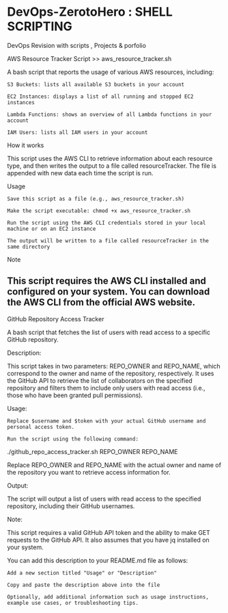 # DevOps-ZerotoHero : SHELL SCRIPTING
DevOps Revision with scripts , Projects &amp; porfolio



AWS Resource Tracker Script  >> aws_resource_tracker.sh

A bash script that reports the usage of various AWS resources, including:

    S3 Buckets: lists all available S3 buckets in your account

    EC2 Instances: displays a list of all running and stopped EC2 instances

    Lambda Functions: shows an overview of all Lambda functions in your account

    IAM Users: lists all IAM users in your account

How it works

This script uses the AWS CLI to retrieve information about each resource type, and then writes the output to a file called resourceTracker. The file is appended with new data each time the script is run.

Usage

    Save this script as a file (e.g., aws_resource_tracker.sh)

    Make the script executable: chmod +x aws_resource_tracker.sh

    Run the script using the AWS CLI credentials stored in your local machine or on an EC2 instance

    The output will be written to a file called resourceTracker in the same directory

Note

This script requires the AWS CLI installed and configured on your system. You can download the AWS CLI from the official AWS website.
---------------------------------------------------------------------------------------------------------------------------------------
GitHub Repository Access Tracker

A bash script that fetches the list of users with read access to a specific GitHub repository.

Description:

This script takes in two parameters: REPO_OWNER and REPO_NAME, which correspond to the owner and name of the repository, respectively. It uses the GitHub API to retrieve the list of collaborators on the specified repository and filters them to include only users with read access (i.e., those who have been granted pull permissions).

Usage:


    Replace $username and $token with your actual GitHub username and personal access token.

    Run the script using the following command:


 
 
 

./github_repo_access_tracker.sh REPO_OWNER REPO_NAME

 
 

Replace REPO_OWNER and REPO_NAME with the actual owner and name of the repository you want to retrieve access information for.

Output:

The script will output a list of users with read access to the specified repository, including their GitHub usernames.

Note:

This script requires a valid GitHub API token and the ability to make GET requests to the GitHub API. It also assumes that you have jq installed on your system.

You can add this description to your README.md file as follows:


    Add a new section titled "Usage" or "Description"

    Copy and paste the description above into the file

    Optionally, add additional information such as usage instructions, example use cases, or troubleshooting tips.


   
 

